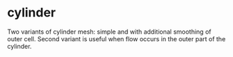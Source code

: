 # cylinder

Two variants of cylinder mesh: simple and with additional smoothing of outer
cell. Second variant is useful when flow occurs in the outer part of the
cylinder.


